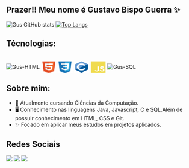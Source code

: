 ## Prazer!! Meu nome é Gustavo Bispo Guerra ✨

![Gus GitHub stats](https://github-readme-stats.vercel.app/api?username=Guszguerra&theme=radical&count_private=true&show_icons=true)
[![Top Langs](https://github-readme-stats.vercel.app/api/top-langs/?username=Guszguerra&theme=radical&layout=compact&langs_count=9)](https://github.com/Guszguerra/github-readme-stats)

## Técnologias:
<div style="display: inline_block"><br>
  
  <img align="center" alt="Gus-HTML" height="30" width="40" src="https://cdn.jsdelivr.net/gh/devicons/devicon@latest/icons/git/git-original.svg">
  <img align="center" alt="Gus-HTML" height="30" width="40" src="https://raw.githubusercontent.com/devicons/devicon/master/icons/html5/html5-original.svg">
  <img align="center" alt="Gus-CSS" height="30" width="40" src="https://raw.githubusercontent.com/devicons/devicon/master/icons/css3/css3-original.svg">
  <img align="center" alt="Gus-C" height="30" width="40" src="https://raw.githubusercontent.com/devicons/devicon/master/icons/c/c-original.svg">
  <img align="center" alt="Gus-Js" height="30" width="40" src="https://raw.githubusercontent.com/devicons/devicon/master/icons/javascript/javascript-plain.svg">
  <img align="center" alt="Gus-SQL" height="30" width="40" src="https://cdn.jsdelivr.net/gh/devicons/devicon@latest/icons/mysql/mysql-plain-wordmark.svg">
</div>

  ##
## Sobre mim:

- 📕 Atualmente cursando Ciências da Computação.
- 🖥️ Conhecimento nas linguagens Java, Javascript, C e SQL.Além de possuir conhecimento em HTML, CSS e Git.
- ✨ Focado em aplicar meus estudos em projetos aplicados.
  
## Redes Sociais
  <div> 
  <a href = "mailto:gustavobispoguerra@gmail.com"><img src="https://img.shields.io/badge/-Gmail-%23333?style=for-the-badge&logo=gmail&logoColor=white" target="_blank"></a>
  <a href="https://www.linkedin.com/in/gustavo-bispo-guerra-632984205" target="_blank"><img src="https://img.shields.io/badge/-LinkedIn-%230077B5?style=for-the-badge&logo=linkedin&logoColor=white" target="_blank"></a> 
  <a href="https://t.me/guszguerra" target="_blank"> <img src="https://img.shields.io/badge/Telegram-2CA5E0?style=for-the-badge&logo=telegram&logoColor=white" target="_blank"></a>
</div>

